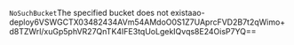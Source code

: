 <?xml version="1.0" encoding="UTF-8"?>
<Error><Code>NoSuchBucket</Code><Message>The specified bucket does not exist</Message><BucketName>aao-deploy</BucketName><RequestId>6VSWGCTX03482434</RequestId><HostId>AVm54AMdoO0S1Z7UAprcFVD2B7t2qWimo+d8TZWrl/xuGp5phVR27QnTK4IFE3tqUoLgekIQvqs8E24OisP7YQ==</HostId></Error>
